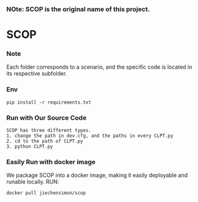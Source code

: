 ### NOte: SCOP is the original name of this project.

# SCOP
### Note
Each folder corresponds to a scenario, and the specific code is located in its respective subfolder.
### Env
```
pip install -r requirements.txt
```


### Run with Our Source Code
```
SCOP has three different types.
1. change the path in dev.cfg, and the paths in every CLPT.py
2. cd to the path of CLPT.py
3. python CLPT.py
```

### Easily Run with docker image
We package SCOP into a docker image, making it easily deployable and runable locally.
RUN:
```
docker pull jiechensimon/scop
```
